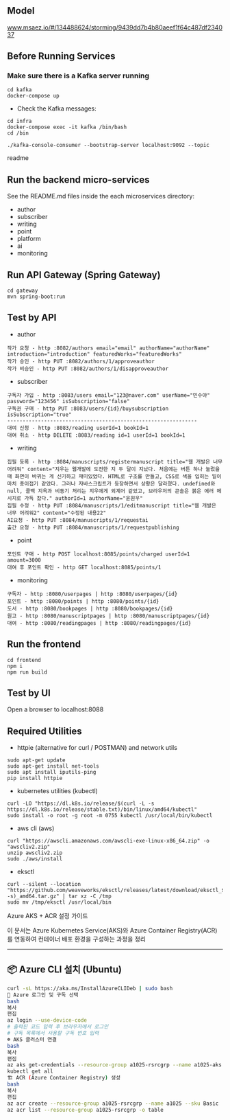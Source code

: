 # 

## Model
www.msaez.io/#/134488624/storming/9439dd7b4b80aeef1f64c487df234037

## Before Running Services
### Make sure there is a Kafka server running
```
cd kafka
docker-compose up
```
- Check the Kafka messages:
```
cd infra
docker-compose exec -it kafka /bin/bash
cd /bin

./kafka-console-consumer --bootstrap-server localhost:9092 --topic
```

readme

## Run the backend micro-services
See the README.md files inside the each microservices directory:

- author
- subscriber
- writing
- point
- platform
- ai
- monitoring


## Run API Gateway (Spring Gateway)
```
cd gateway
mvn spring-boot:run
```

## Test by API
- author
```
작가 요청 - http :8082/authors email="email" authorName="authorName" introduction="introduction" featuredWorks="featuredWorks"
작가 승인 - http PUT :8082/authors/1/approveauthor
작가 비승인 - http PUT :8082/authors/1/disapproveauthor
```
- subscriber
```
구독자 가입 - http :8083/users email="123@naver.com" userName="민수야" password="123456" isSubscription="false"
구독권 구매 - http PUT :8083/users/{id}/buysubscription isSubscription="true"
--------------------------------------------------------------
대여 신청 - http :8083/reading userId=1 bookId=1
대여 취소 - http DELETE :8083/reading id=1 userId=1 bookId=1
```
- writing
```
집필 등록 - http :8084/manuscripts/registermanuscript title="웹 개발은 너무 어려워" content="지우는 웹개발에 도전한 지 두 달이 지났다. 처음에는 버튼 하나 눌렀을 때 화면이 바뀌는 게 신기하고 재미있었다. HTML로 구조를 만들고, CSS로 색을 입히는 일이 마치 종이접기 같았다. 그러나 자바스크립트가 등장하면서 상황은 달라졌다. undefined와 null, 콜백 지옥과 비동기 처리는 지우에게 외계어 같았고, 브라우저의 콘솔은 붉은 에러 메시지로 가득 찼다." authorId=1 authorName="윤원우"
집필 수정 - http PUT :8084/manuscripts/1/editmanuscript title="웹 개발은 너무 어려워2" content="수정된 내용22"
AI요청 - http PUT :8084/manuscripts/1/requestai
출간 요청 - http PUT :8084/manuscripts/1/requestpublishing
```
- point
```
포인트 구매 - http POST localhost:8085/points/charged userId=1 amount=3000
대여 후 포인트 확인 - http GET localhost:8085/points/1
```
- monitoring
```
구독자 - http :8080/userpages | http :8080/userpages/{id}
포인트 - http :8080/points | http :8080/points/{id}
도서 - http :8080/bookpages | http :8080/bookpages/{id}
원고 - http :8080/manuscriptpages | http :8080/manuscriptpages/{id}
대여 - http :8080/readingpages | http :8080/readingpages/{id}
```


## Run the frontend
```
cd frontend
npm i
npm run build
```

## Test by UI
Open a browser to localhost:8088

## Required Utilities

- httpie (alternative for curl / POSTMAN) and network utils
```
sudo apt-get update
sudo apt-get install net-tools
sudo apt install iputils-ping
pip install httpie
```

- kubernetes utilities (kubectl)
```
curl -LO "https://dl.k8s.io/release/$(curl -L -s https://dl.k8s.io/release/stable.txt)/bin/linux/amd64/kubectl"
sudo install -o root -g root -m 0755 kubectl /usr/local/bin/kubectl
```

- aws cli (aws)
```
curl "https://awscli.amazonaws.com/awscli-exe-linux-x86_64.zip" -o "awscliv2.zip"
unzip awscliv2.zip
sudo ./aws/install
```

- eksctl 
```
curl --silent --location "https://github.com/weaveworks/eksctl/releases/latest/download/eksctl_$(uname -s)_amd64.tar.gz" | tar xz -C /tmp
sudo mv /tmp/eksctl /usr/local/bin
```
 Azure AKS + ACR 설정 가이드

이 문서는 Azure Kubernetes Service(AKS)와 Azure Container Registry(ACR)를 연동하여 컨테이너 배포 환경을 구성하는 과정을 정리

---

## 📦 Azure CLI 설치 (Ubuntu)

```bash
curl -sL https://aka.ms/InstallAzureCLIDeb | sudo bash
🔐 Azure 로그인 및 구독 선택
bash
복사
편집
az login --use-device-code
# 출력된 코드 입력 후 브라우저에서 로그인
# 구독 목록에서 사용할 구독 번호 입력
☸️ AKS 클러스터 연결
bash
복사
편집
az aks get-credentials --resource-group a1025-rsrcgrp --name a1025-aks
kubectl get all
🏗️ ACR (Azure Container Registry) 생성
bash
복사
편집
az acr create --resource-group a1025-rsrcgrp --name a1025 --sku Basic
az acr list --resource-group a1025-rsrcgrp -o table
